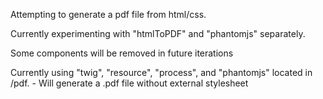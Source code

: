 Attempting to generate a pdf file from html/css.

Currently experimenting with "htmlToPDF" and "phantomjs" separately.

Some components will be removed in future iterations 

Currently using "twig", "resource", "process", and "phantomjs" located in /pdf.
	- Will generate a .pdf file without external stylesheet